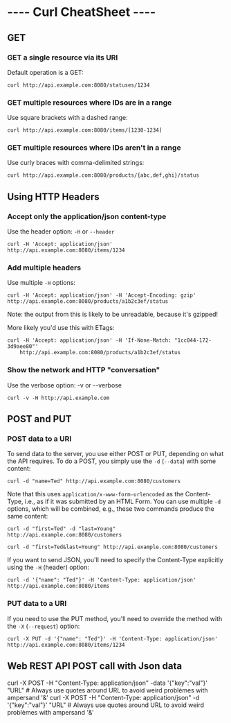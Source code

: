 ---- Curl CheatSheet ----
========================

GET
---

### GET a single resource via its URI

Default operation is a GET:

    curl http://api.example.com:8080/statuses/1234

### GET multiple resources where IDs are in a range

Use square brackets with a dashed range:

    curl http://api.example.com:8080/items/[1230-1234]

### GET multiple resources where IDs aren't in a range

Use curly braces with comma-delimited strings:

    curl http://api.example.com:8080/products/{abc,def,ghi}/status

Using HTTP Headers
------------------

### Accept only the application/json content-type

Use the header option: `-H` or `--header`

    curl -H 'Accept: application/json' http://api.example.com:8080/items/1234

### Add multiple headers

Use multiple `-H` options:

    curl -H 'Accept: application/json' -H 'Accept-Encoding: gzip' http://api.example.com:8080/products/a1b2c3ef/status

Note: the output from this is likely to be unreadable, because it's gzipped!

More likely you'd use this with ETags:

    curl -H 'Accept: application/json' -H 'If-None-Match: "1cc044-172-3d9aee80"' 
        http://api.example.com:8080/products/a1b2c3ef/status

### Show the network and HTTP "conversation"

Use the verbose option: -v or --verbose

    curl -v -H http://api.example.com

POST and PUT
---------------

### POST data to a URI

To send data to the server, you use either POST or PUT, depending on what the API requires. To do a POST, you simply use the `-d` (`--data`) with some content:

    curl -d "name=Ted" http://api.example.com:8080/customers

Note that this uses `application/x-www-form-urlencoded` as the Content-Type, i.e., as if it was submitted by an HTML Form. You can use multiple `-d` options, which will be combined, e.g., these two commands produce the same content:

~~~~
curl -d "first=Ted" -d "last=Young" http://api.example.com:8080/customers
~~~~

~~~~
curl -d "first=Ted&last=Young" http://api.example.com:8080/customers
~~~~

If you want to send JSON, you'll need to specify the Content-Type explicitly using the `-H` (header) option:

    curl -d '{"name": "Ted"}' -H 'Content-Type: application/json' http://api.example.com:8080/items

### PUT data to a URI

If you need to use the PUT method, you'll need to override the method with the `-X` (`--request`) option:

    curl -X PUT -d '{"name": "Ted"}' -H 'Content-Type: application/json' http://api.example.com:8080/items/1234


## Web REST API POST call with Json data
curl -X POST -H "Content-Type: application/json" -data '{"key":"val"}' "URL" # Always use quotes around URL to avoid weird problèmes with ampersand '&'
curl -X POST -H "Content-Type: application/json" -d '{"key":"val"}' "URL"  # Always use quotes around URL to avoid weird problèmes with ampersand '&'
